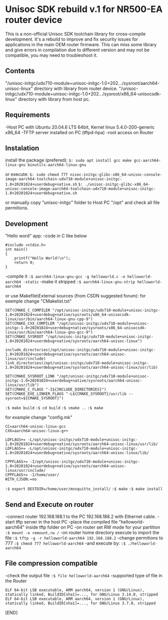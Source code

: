 # Unisoc SDK rebuild v.1 for NR500-EA router device

This is a non-official Unisoc SDK toolchain library for cross-compile development.
It's a rebuild to improve and fix security issues for applications in the main OEM router firmware.
This can miss some library and give errors in compilation due to different version and may not be compatible,
 you may need to troubleshoot it.

## Contents
"/unisoc-initgc/udx710-module+unisoc-initgc-1.0+202.../sysroot/aarch64-unisoc-linux" directory with library from router device.
"/unisoc-initgc/udx710-module+unisoc-initgc-1.0+202.../sysroot/x86_64-unisocsdk-linux" directory with library from host pc.

## Requirements
-Host PC with Ubuntu 20.04.6 LTS 64bit, Kernel linux 5.4.0-200-generic x86_64
-TFTP server installed on PC (tftpd-hpa)
-root access on Router

## Instalation
install the package (prefered):
`$: sudo apt install gcc make gcc-aarch64-linux-gnu binutils-aarch64-linux-gnu`

or execute:
`$: sudo chmod 777 nisoc-initgc-glibc-x86_64-unisoc-console-image-aarch64-toolchain-udx710-module+unisoc-initgc-1.0+20201024+userdebug+native.sh`
`$: ./unisoc-initgc-glibc-x86_64-unisoc-console-image-aarch64-toolchain-udx710-module+unisoc-initgc-1.0+20201024+userdebug+native.sh`

or manually copy "unisoc-initgc" folder to Host PC "/opt" and check all file permitions.

## Development
"Hello word" app:
-code in C like below
```
#include <stdio.h>
int main()
{
	printf("Hello World!\n");
	return 0;
}
```
-compile it
`:$ aarch64-linux-gnu-gcc -g helloworld.c -o helloworld-aarch64 -static`
-make it stripped
`:$ aarch64-linux-gnu-strip helloworld-aarch64`

or use Makefile\External sources (from CSDN suggested forum):
for exemple change "CMakelist.txt"
```
SET(CMAKE_C_COMPILER "/opt/unisoc-initgc/udx710-module+unisoc-initgc-1.0+20201024+userdebug+native/sysroots/x86_64-unisocsdk-linux/usr/bin/aarch64-linux-gnu-cpp-9") 
SET(CMAKE_CXX_COMPILER "/opt/unisoc-initgc/udx710-module+unisoc-initgc-1.0+20201024+userdebug+native/sysroots/x86_64-unisocsdk-linux/usr/bin/aarch64-linux-gnu-gcc-9")
SET(CMAKE_SYSROOT "/opt/unisoc-initgc/udx710-module+unisoc-initgc-1.0+20201024+userdebug+native/sysroots/aarch64-unisoc-linux")

include_directories(/opt/unisoc-initgc/udx710-module+unisoc-initgc-1.0+20201024+userdebug+native/sysroots/aarch64-unisoc-linux/usr/include) 
link_directories(/opt/unisoc-initgc/udx710-module+unisoc-initgc-1.0+20201024+userdebug+native/sysroots/aarch64-unisoc-linux/usr/lib)

SET(CMAKE_SYSROOT_LINK "/opt/unisoc-initgc/udx710-module+unisoc-initgc-1.0+20201024+userdebug+native/sysroots/aarch64-unisoc-linux/usr/lib")
SET(CMAKE_C_FLAGS "-I${INCLUDE_DIRECTORIES}")
SET(CMAKE_EXE_LINKER_FLAGS "-L${CMAKE_SYSROOT}/usr/lib --sysroot=${CMAKE_SYSROOT}")
```

`:$ make build`
`:$ cd build`
`:$ cmake ..`
`:$ make`

for example change "config.mk"
```
CC=aarch64-unisoc-linux-gcc
CXX=aarch64-unisoc-linux-g++

LDFLAGS+= -L/opt/unisoc-initgc/udx710-module+unisoc-initgc-1.0+20201024+userdebug+native/sysroots/aarch64-unisoc-linux/usr/lib/
LDFLAGS+= -L/opt/unisoc-initgc/udx710-module+unisoc-initgc-1.0+20201024+userdebug+native/sysroots/aarch64-unisoc-linux/lib/

CPPFLAGS+= -I/opt/unisoc-initgc/udx710-module+unisoc-initgc-1.0+20201024+userdebug+native/sysroots/aarch64-unisoc-linux/usr/include/
CPPFLAGS+= -I/home/user/
WITH_CJSON:=no
```

`:$ export DESTDIR=/home/user/mosquitto_install/`
`:$ make`
`:$ make install`

## Send and Execute on router
-connect router 192.168.188.1 to the PC 192.168.188.2 with Ethernet cable.
-start tftp server in the host PC
-place the compiled file "helloworld-aarch64" inside tftp folder on PC
-on router set RW mode for your partition
`:$ mount -o remount,rw /`
-on router home directory execute to import the file
`:$ tftp -g -r helloworld-aarch64 192.168.188.2`
-change permitions to 777
`:$ chmod 777 helloworld-aarch64`
-and execute by:
`:$ ./helloworld-aarch64`

## File compression compatible
-check the output file
`:$ file helloworld-aarch64`
-supported type of file in the Router
```
ELF 64-bit LSB executable, ARM aarch64, version 1 (GNU/Linux), statically linked, BuildID[sha1]=..., for GNU/Linux 3.14.0, stripped
ELF 64-bit LSB executable, ARM aarch64, version 1 (GNU/Linux), statically linked, BuildID[sha1]=..., for GNU/Linux 3.7.0, stripped
```

[END]
